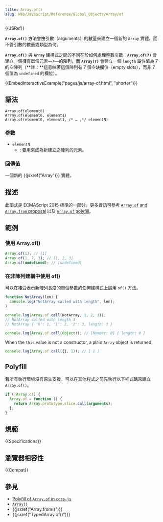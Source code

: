 ```yaml
---
title: Array.of()
slug: Web/JavaScript/Reference/Global_Objects/Array/of
---
```


{{JSRef}}

**`Array.of()`** 方法會由引數（arguments）的數量來建立一個新的 `Array` 實體，而不管引數的數量或類型為何。

**`Array.of()`** 與 **`Array`** 建構式之間的不同在於如何處理整數引數：**`Array.of(7)`** 會建立一個擁有單個元素—`7`—的陣列，而 **`Array(7)`** 會建立一個 `length` 屬性值為 7 的空陣列（**註：**這意味著這個陣列有 7 個空缺欄位（empty slots），而非 7 個值為 `undefined` 的欄位）。

{{EmbedInteractiveExample("pages/js/array-of.html", "shorter")}}

## 語法

```js-nolint
Array.of(element0)
Array.of(element0, element1)
Array.of(element0, element1, /* … ,*/ elementN)
```

### 參數

- `elementN`
  - : 要用來成為新建立之陣列的元素。

### 回傳值

一個新的 {{jsxref("Array")}} 實體。

## 描述

此函式是 ECMAScript 2015 標準的一部分。更多資訊可參考 [`Array.of` and `Array.from` proposal](https://gist.github.com/rwaldron/1074126) 以及 [`Array.of` polyfill](https://gist.github.com/rwaldron/3186576)。

## 範例

### 使用 Array.of()

```js
Array.of(1); // [1]
Array.of(1, 2, 3); // [1, 2, 3]
Array.of(undefined); // [undefined]
```

### 在非陣列建構中使用 of()

可以在接受表示新陣列長度的單個參數的任何建構式上調用 `of()` 方法。

```js
function NotArray(len) {
  console.log("NotArray called with length", len);
}

console.log(Array.of.call(NotArray, 1, 2, 3));
// NotArray called with length 3
// NotArray { '0': 1, '1': 2, '2': 3, length: 3 }

console.log(Array.of.call(Object)); // [Number: 0] { length: 0 }
```

When the `this` value is not a constructor, a plain `Array` object is returned.

```js
console.log(Array.of.call({}, 1)); // [ 1 ]
```

## Polyfill

若所有執行環境沒有原生支援，可以在其他程式之前先執行以下程式碼來建立 `Array.of()`。

```js
if (!Array.of) {
  Array.of = function () {
    return Array.prototype.slice.call(arguments);
  };
}
```

## 規範

{{Specifications}}

## 瀏覽器相容性

{{Compat}}

## 參見

- [Polyfill of `Array.of` in `core-js`](https://github.com/zloirock/core-js#ecmascript-array)
- [`Array()`](/zh-TW/docs/Web/JavaScript/Reference/Global_Objects/Array/Array)
- {{jsxref("Array.from()")}}
- {{jsxref("TypedArray.of()")}}

